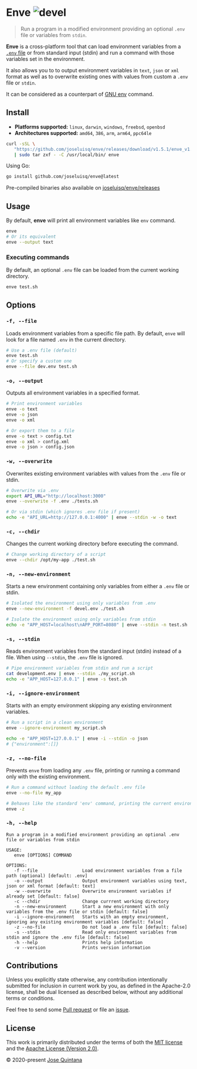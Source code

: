# Enve ![devel](https://github.com/joseluisq/enve/workflows/devel/badge.svg)

> Run a program in a modified environment providing an optional `.env` file or variables from `stdin`.

**Enve** is a cross-platform tool that can load environment variables from a [`.env` file](https://www.ibm.com/docs/en/aix/7.2?topic=files-env-file) or from standard input (stdin) and run a command with those variables set in the environment.

It also allows you to to output environment variables in `text`, `json` or `xml` format as well as to overwrite existing ones with values from custom a `.env` file or `stdin`.

It can be considered as a counterpart of [GNU env](https://www.gnu.org/software/coreutils/manual/html_node/env-invocation.html) command.

## Install

- **Platforms supported:** `linux`, `darwin`, `windows`, `freebsd`, `openbsd`
- **Architectures supported:** `amd64`, `386`, `arm`, `arm64`, `ppc64le`

```sh
curl -sSL \
   "https://github.com/joseluisq/enve/releases/download/v1.5.1/enve_v1.5.1_linux_amd64.tar.gz" \
   | sudo tar zxf - -C /usr/local/bin/ enve
```

Using Go:

```sh
go install github.com/joseluisq/enve@latest
```

Pre-compiled binaries also available on [joseluisq/enve/releases](https://github.com/joseluisq/enve/releases)

## Usage

By default, **enve** will print all environment variables like `env` command. 

```sh
enve
# Or its equivalent
enve --output text
```

### Executing commands

By default, an optional `.env` file can be loaded from the current working directory.

```sh
enve test.sh
```

## Options

### `-f, --file`

Loads environment variables from a specific file path.
By default, `enve` will look for a file named `.env` in the current directory.

```sh
# Use a .env file (default)
enve test.sh
# Or specify a custom one
enve --file dev.env test.sh
```

### `-o, --output`

Outputs all environment variables in a specified format.

```sh
# Print environment variables
enve -o text
enve -o json
enve -o xml

# Or export them to a file
enve -o text > config.txt
enve -o xml > config.xml
enve -o json > config.json
```

### `-w, --overwrite`

Overwrites existing environment variables with values from the `.env` file or stdin.

```sh
# Overwrite via .env
export API_URL="http://localhost:3000"
enve --overwrite -f .env ./tests.sh

# Or via stdin (which ignores .env file if present)
echo -e "API_URL=http://127.0.0.1:4000" | enve --stdin -w -o text
```

### `-c, --chdir`

Changes the current working directory before executing the command.

```sh
# Change working directory of a script
enve --chdir /opt/my-app ./test.sh
```

### `-n, --new-environment`

Starts a new environment containing only variables from either a `.env` file or stdin.

```sh
# Isolated the environment using only variables from .env
enve --new-environment -f devel.env ./test.sh

# Isolate the environment using only variables from stdin
echo -e "APP_HOST=localhost\nAPP_PORT=8080" | enve --stdin -n test.sh
```

### `-s, --stdin`

Reads environment variables from the standard input (stdin) instead of a file.
When using `--stdin`, the `.env` file is ignored.

```sh
# Pipe environment variables from stdin and run a script
cat development.env | enve --stdin ./my_script.sh
echo -e "APP_HOST=127.0.0.1" | enve -s test.sh
```

### `-i, --ignore-environment`

Starts with an empty environment skipping any existing environment variables.

```sh
# Run a script in a clean environment
enve --ignore-environment my_script.sh

echo -e "APP_HOST=127.0.0.1" | enve -i --stdin -o json
# {"environment":[]}
```

### `-z, --no-file`

Prevents `enve` from loading any `.env` file, printing or running a command only with the existing environment.

```sh
# Run a command without loading the default .env file
enve --no-file my_app

# Behaves like the standard 'env' command, printing the current environment
enve -z
```

### `-h, --help`

```
Run a program in a modified environment providing an optional .env file or variables from stdin

USAGE:
   enve [OPTIONS] COMMAND

OPTIONS:
   -f --file                 Load environment variables from a file path (optional) [default: .env]
   -o --output               Output environment variables using text, json or xml format [default: text]
   -w --overwrite            Overwrite environment variables if already set [default: false]
   -c --chdir                Change currrent working directory
   -n --new-environment      Start a new environment with only variables from the .env file or stdin [default: false]
   -i --ignore-environment   Starts with an empty environment, ignoring any existing environment variables [default: false]
   -z --no-file              Do not load a .env file [default: false]
   -s --stdin                Read only environment variables from stdin and ignore the .env file [default: false]
   -h --help                 Prints help information
   -v --version              Prints version information
```

## Contributions

Unless you explicitly state otherwise, any contribution intentionally submitted for inclusion in current work by you, as defined in the Apache-2.0 license, shall be dual licensed as described below, without any additional terms or conditions.

Feel free to send some [Pull request](https://github.com/joseluisq/enve/pulls) or file an [issue](https://github.com/joseluisq/enve/issues).

## License

This work is primarily distributed under the terms of both the [MIT license](LICENSE-MIT) and the [Apache License (Version 2.0)](LICENSE-APACHE).

© 2020-present [Jose Quintana](https://joseluisq.net)
